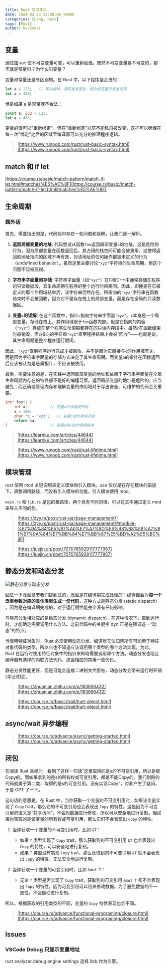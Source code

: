 ```yaml
---
title: Rust 学习笔记
date: 2024-03-23 22:38:06 +0800
categories: [Lang, Rust]
tags: [Rust]
author: kuromesi
---
```


## 变量

通过加 `mut` 使不可变变量可变，可以重新赋值。既然不可变变量是不可变的，那不就是常量吗？为什么叫变量？

变量和常量还是有区别的。在 Rust 中，以下程序是合法的：

```Rust
let a = 123;   // 可以编译，但可能有警告，因为该变量没有被使用
let a = 456;
```

但是如果 a 是常量就不合法：

```Rust
const a: i32 = 123;
let a = 456;
```

变量的值可以"重新绑定"，但在"重新绑定"以前不能私自被改变，这样可以确保在每一次"绑定"之后的区域里编译器可以充分的推理程序逻辑。

> [https://www.runoob.com/rust/rust-basic-syntax.html](https://www.runoob.com/rust/rust-basic-syntax.html)

## match 和 if let

[https://course.rs/basic/match-pattern/match-if-let.html#matches%E5%AE%8F](https://course.rs/basic/match-pattern/match-if-let.html#matches%E5%AE%8F)

## 生命周期

### 题外话

首先，需要指出的是，代码段中存在一些问题和误解。让我们逐一解析。

1. **返回局部变量的地址**:
   代码尝试从函数`foo`返回局部变量`a`的地址。这是危险的行为，因为局部变量在函数返回后，其占用的栈空间可能会被重用，这使得返回的地址指向的区域不再有效，对该地址的任何操作都是未定义的行为（undefined behavior）。虽然这里主要讨论`"xyz"`字符串的生命周期，但这个问题不应被忽视。

2. **字符串字面量的存储**:
   字符串字面量（如`"xyz"`）在C和C++中通常存储在程序的只读数据段，其生命周期与程序的整个运行时间相同。因此，即便是在它被定义的那个作用域结束后，该字符串仍然存在。所指向的`"xyz"`字符串在函数结束时不会被回收，因为它不是存在栈上的局部变量，而是存在全局的只读数据区。

3. **变量`c`的误解**:
   在这个函数中，指针`c`指向字符串字面量`"xyz"`。`c`本身是一个局部变量，存储在栈上，其作用域限于`foo`函数内部。但是它指向的内容（`"xyz"`）存放在整个程序生命周期都存在的只读内存段中。虽然`c`在函数结束时被销毁，但`c`指向的字符串`"xyz"`直至程序结束才会被“回收”——也就是说，其生命周期是整个程序运行期间。

因此，`"xyz"`直到程序运行完成才被回收，并不是因为它直接与`c`的作用域有关，而是因为字符串字面量的存储方式决定了其生命周期。而变量`a`的指针在函数返回后应该被认为是悬垂指针，不应该被使用。

最后，需要注意的是，在实践中返回局部变量的地址和依赖于字符串字面量在全局生命周期内存在的特性都不是好的编程习惯。返回局部变量的地址是危险的，应当避免；而正确地管理内存和理解变量的作用域对于写出安全、可维护的代码至关重要。

```c
int* foo() {
    int a;          // 变量a的作用域开始
    a = 100;
    char *c = "xyz";   // 变量c的作用域开始
    return &a;
}                   // 变量a和c的作用域结束
```

> [https://learnku.com/articles/44644](https://learnku.com/articles/44644)
>
> [https://www.runoob.com/rust/rust-lifetime.html](https://www.runoob.com/rust/rust-lifetime.html)

## 模块管理

rust 使用 mod 关键词用来定义模块和引入模块。use 仅仅是在存在模块的前提下，调整调用路径，而没有引入模块的功能，引入模块使用 mod。

`main.rs` 和 `lib.rs` 是包的根路径，两个具有不同的根，可以在其中通过定义 mod 来导入不同的包。

> [https://zyy.rs/post/rust-package-management/](https://zyy.rs/post/rust-package-management/#module-%E7%9A%84%E5%87%A0%E7%A7%8D%E5%B8%B8%E8%A7%81%E7%9A%84%E7%BB%84%E7%BB%87%E5%BD%A2%E5%BC%8F)
>
> [https://juejin.cn/post/7070765929117777957](https://juejin.cn/post/7070765929117777957)

## 静态分发和动态分发

![静态分发与动态分发](images/v2-b771fe4cfc6ebd63d9aff42840eb8e67.jpg)

回忆一下泛型章节我们提到过的，泛型是在编译期完成处理的：编译器会为**每一个泛型参数对应的具体类型生成一份代码**，这种方式是静态分发 (static dispatch) ，因为是在编译期完成的，对于运行期性能完全没有任何影响。

与静态分发相对应的是动态分发 (dynamic dispatch)，在这种情况下，直到运行时，才能确定需要调用什么方法。之前代码中的关键字 dyn 正是在强调这一“动态”的特点。

当使用特征对象时，Rust 必须使用动态分发。编译器无法知晓所有可能用于特征对象代码的类型，所以它也不知道应该调用哪个类型的哪个方法实现。为此，Rust 在运行时使用特征对象中的指针来知晓需要调用哪个方法。动态分发也阻止编译器有选择的内联方法代码，这会相应的禁用一些优化。

静态分发性能更好，但是可能会造成二进制文件膨胀，动态分发会带来运行时开销(寻址过程)。

> [https://zhuanlan.zhihu.com/p/163650432](https://zhuanlan.zhihu.com/p/163650432)
> 
> [https://course.rs/basic/trait/trait-object.html](https://course.rs/basic/trait/trait-object.html)

## async/wait 异步编程

> [https://course.rs/advance/async/getting-started.html](https://course.rs/advance/async/getting-started.html)

## 闭包

在阅读 Rust 圣经时，看到了这样一句话“这里取得的是s的不可变引用，所以是能Copy的。而如果拿到的是s的所有权或可变引用，都是不能Copy的。我们刚刚的代码就属于第二类，取得的是s的可变引用，没有实现Copy”，对此产生了疑问，于是 GPT 了一下。

这句话的意思是，在 Rust 中，当你获取一个变量的不可变引用时，如果该变量实现了 `Copy` trait，那么它的不可变引用也会表现出 `Copy` 的特性。这是因为不可变引用的语义是“共享访问”，不会对数据进行修改，所以可以安全地进行复制。但如果你获取的是该变量的所有权或可变引用，那么它们不会表现出 `Copy` 的特性。

1. 当你获取一个变量的不可变引用时，比如 `&T`：
   - 如果 `T` 类型实现了 `Copy` trait，那么获取到的不可变引用 `&T` 也会表现出 `Copy` 的特性，可以安全地进行复制。
   - 如果 `T` 类型没有实现 `Copy` trait，那么获取到的不可变引用 `&T` 就不会表现出 `Copy` 的特性，无法安全地进行复制。

2. 当你获取一个变量的可变引用时，比如 `&mut T`：
   - 无论 `T` 类型是否实现了 `Copy` trait，获取到的可变引用 `&mut T` 都不会表现出 `Copy` 的特性，因为可变引用可以用来修改数据，为了避免数据的不一致性，不会自动进行复制。

所以，根据获取的引用类型的不同，变量的 `Copy` 特性表现也会不同。

> [https://course.rs/advance/functional-programing/closure.html](https://course.rs/advance/functional-programing/closure.html)

## Issues

### VSCode Debug 只显示变量地址

rust analyzer debug engine settings 选择 lldb 作为引擎。